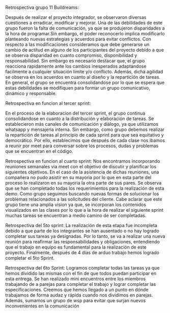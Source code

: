 Retrospectiva grupo 11 Buildreams:

Después de realizar el proyecto integrador, se observaron diversas cuestiones a erradicar, modificar y mejorar. 
Una de las debilidades de este grupo fueron la falta de comunicación, ya que se produjeron disparidades a la hora de programar.Sin embargo, el poder reconocerlo implica modificarlo planteando nuevas estrategias y acuerdos para evitar conflictos. 
Con respecto a las modificaciones consideramos que debe generarse un cambio de actitud en alguno de los participantes del proyecto debido a que se observa disparidad en cuanto compromiso, disponibilidad y responsabilidad.
Sin embargo es necesario destacar que, el grupo reacciona rapidamente ante los cambios inesperados adaptandose facilmente a cualquier situación límite y/o conflicto. Además, dicha agilidad se observa en los acuerdos en cuanto al diseño y la repartición de tareas. 
En general, el grupo se encuentra consolidandose por lo que se espera que estas debilidades se modifiquen para formar un grupo comunicativo, dinámico y responsable. 

Retrospectiva en funcion al tercer sprint:

En el proceso de la elaboracion del tercer sprint, el grupo continua consolidandose en cuanto a la distribución y elaboración de tareas. Se establecieron más canales de comunicación y diálogo, ya que utilizamos whatsapp y mensajeria interna. Sin embargo, como grupo debemos realizar la repartición de tareas al principio de cada sprint para que sea equitativo y democrático. Por ello, establecimos que después de cada clase nos ibamos a reunir por meet para conversar sobre los procesos, dudas y problemas que se encuentran en el código.

Retrospectiva en funcion al cuarto sprint:
Nos encontramos incorporando reuniones semanales via meet con el objetivo de discutir y planificar los siguientes objetivos. En el caso de la asistencia de dichas reuniones, una compañera no pudo asistir en su mayoria por lo que en esta parte del proceso lo realizaron en su mayoria la otra parte de sus pares. 
Se observa que se han completado todas los requerimientos para la realización de esta demo. Como grupo seguimos buscando nuevas formas de solucionar los problemas relacionados a las solicitudes del cliente. 
Cabe aclarar que este grupo tiene una amplia vision ya que, se incorporan los contenidos visualizados en las clases por lo que a la hora de realizar el siguiente sprint muchas tareas se encuentran a medio camino de ser completadas. 

Retrospectiva del 5to sprint: 
La realización de esta etapa fue incompleta debido a que parte de los integrantes se han ausentado o no hay logrado completar sus tareas ya designadas. Por lo tanto, se va a realizar una nueva reunión para reafirmar las responsabilidades y obligaciones, entendiendo que el trabajo en equipo es fundamental para la realización de este proyecto. 
Finalmente, después de 4 días de arduo trabajo hemos logrado completar el 5to Sprint. 

Retrospectiva del 6to Sprint:
Logramos completar todas las tareas ya que hemos dividido las mismas con el fin de que todos puedan participar en esta entrega. 
Se han realizado mini encuentros entre los miembros trabajando de a parejas para completar el trabajo y lograr completar las especificaciones. 
Creemos que hemos llegado a un punto en dónde trabajamos de forma audaz y rápida cuando nos dividimos en parejas. Además, sumamos un grupo de wsp para evitar que surjan nuevos inconvenientes en la comunicación 
